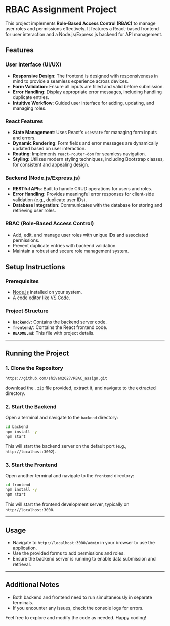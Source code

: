 # RBAC Assignment Project

This project implements **Role-Based Access Control (RBAC)** to manage user roles and permissions effectively. It features a React-based frontend for user interaction and a Node.js/Express.js backend for API management.

## Features

### User Interface (UI/UX)
- **Responsive Design**: The frontend is designed with responsiveness in mind to provide a seamless experience across devices.
- **Form Validation**: Ensure all inputs are filled and valid before submission.
- **Error Handling**: Display appropriate error messages, including handling duplicate entries.
- **Intuitive Workflow**: Guided user interface for adding, updating, and managing roles.

### React Features
- **State Management**: Uses React's `useState` for managing form inputs and errors.
- **Dynamic Rendering**: Form fields and error messages are dynamically updated based on user interaction.
- **Routing**: Implements `react-router-dom` for seamless navigation.
- **Styling**: Utilizes modern styling techniques, including Bootstrap classes, for consistent and appealing design.

### Backend (Node.js/Express.js)
- **RESTful APIs**: Built to handle CRUD operations for users and roles.
- **Error Handling**: Provides meaningful error responses for client-side validation (e.g., duplicate user IDs).
- **Database Integration**: Communicates with the database for storing and retrieving user roles.

### RBAC (Role-Based Access Control)
- Add, edit, and manage user roles with unique IDs and associated permissions.
- Prevent duplicate entries with backend validation.
- Maintain a robust and secure role management system.

## **Setup Instructions**

### **Prerequisites**
- [Node.js](https://nodejs.org/) installed on your system.
- A code editor like [VS Code](https://code.visualstudio.com/).

### **Project Structure**
- **`backend/`**: Contains the backend server code.
- **`frontend/`**: Contains the React frontend code.
- **`README.md`**: This file with project details.

---

## **Running the Project**

### **1. Clone the Repository**
```bash
https://github.com/shivam2027/RBAC_assign.git
```
download the `.zip` file provided, extract it, and navigate to the extracted directory.

### **2. Start the Backend**
Open a terminal and navigate to the `backend` directory:
```bash
cd backend
npm install -y
npm start
```
This will start the backend server on the default port (e.g., `http://localhost:3002`).

### **3. Start the Frontend**
Open another terminal and navigate to the `frontend` directory:
```bash
cd frontend
npm install -y
npm start
```
This will start the frontend development server, typically on `http://localhost:3000`.

---

## **Usage**
- Navigate to `http://localhost:3000/admin` in your browser to use the application.
- Use the provided forms to add permissions and roles.
- Ensure the backend server is running to enable data submission and retrieval.

---

## **Additional Notes**
- Both backend and frontend need to run simultaneously in separate terminals.
- If you encounter any issues, check the console logs for errors.

Feel free to explore and modify the code as needed. Happy coding!
